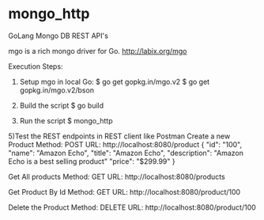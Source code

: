 # mongo_http
GoLang Mongo DB REST API's

mgo is a rich mongo driver for Go. 
http://labix.org/mgo

Execution Steps:

1) Setup mgo in local Go:
$ go get gopkg.in/mgo.v2
$ go get gopkg.in/mgo.v2/bson

2) Build the script
$ go build

4) Run the script
$ mongo_http

5)Test the REST endpoints in REST client like Postman
Create a new Product
Method: POST
URL: http://localhost:8080/product
{
    "id":    "100",
    "name":   "Amazon Echo",
    "title":  "Amazon Echo",
    "description":   "Amazon Echo is a best selling product"
    "price": "$299.99"
}

Get All products
Method: GET
URL: http://localhost:8080/products

Get Product By Id
Method: GET
URL: http://localhost:8080/product/100

Delete the Product
Method: DELETE
URL: http://localhost:8080/product/100
